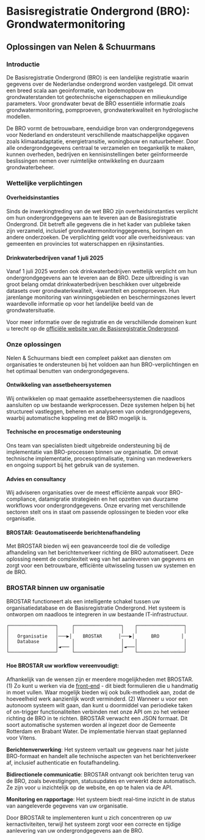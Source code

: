 # Basisregistratie Ondergrond (BRO): Grondwatermonitoring
## Oplossingen van Nelen & Schuurmans

### Introductie

De Basisregistratie Ondergrond (BRO) is een landelijke registratie waarin gegevens over de Nederlandse ondergrond worden vastgelegd. Dit omvat een breed scala aan geoinformatie, van bodemopbouw en grondwaterstanden tot geotechnische eigenschappen en milieukundige parameters. Voor grondwater bevat de BRO essentiële informatie zoals grondwatermonitoring, pompproeven, grondwaterkwaliteit en hydrologische modellen.

De BRO vormt de betrouwbare, eenduidige bron van ondergrondgegevens voor Nederland en ondersteunt verschillende maatschappelijke opgaven zoals klimaatadaptatie, energietransitie, woningbouw en natuurbeheer. Door alle ondergrondgegevens centraal te verzamelen en toegankelijk te maken, kunnen overheden, bedrijven en kennisinstellingen beter geïnformeerde beslissingen nemen over ruimtelijke ontwikkeling en duurzaam grondwaterbeheer.

### Wettelijke verplichtingen

#### Overheidsinstanties
Sinds de inwerkingtreding van de wet BRO zijn overheidsinstanties verplicht om hun ondergrondgegevens aan te leveren aan de Basisregistratie Ondergrond. Dit betreft alle gegevens die in het kader van publieke taken zijn verzameld, inclusief grondwatermonitoringgegevens, boringen en andere onderzoeken. De verplichting geldt voor alle overheidsniveaus: van gemeenten en provincies tot waterschappen en rijksinstanties.

#### Drinkwaterbedrijven vanaf 1 juli 2025
Vanaf 1 juli 2025 worden ook drinkwaterbedrijven wettelijk verplicht om hun ondergrondgegevens aan te leveren aan de BRO. Deze uitbreiding is van groot belang omdat drinkwaterbedrijven beschikken over uitgebreide datasets over grondwaterkwaliteit, -kwantiteit en pompproeven. Hun jarenlange monitoring van winningsgebieden en beschermingszones levert waardevolle informatie op voor het landelijke beeld van de grondwatersituatie.

Voor meer informatie over de registratie en de verschillende domeinen kunt u terecht op de [officiële website van de Basisregistratie Ondergrond](https://www.broloket.nl/).

### Onze oplossingen

Nelen & Schuurmans biedt een compleet pakket aan diensten om organisaties te ondersteunen bij het voldoen aan hun BRO-verplichtingen en het optimaal benutten van ondergrondgegevens.

#### Ontwikkeling van assetbeheersystemen
Wij ontwikkelen op maat gemaakte assetbeheersystemen die naadloos aansluiten op uw bestaande werkprocessen. Deze systemen helpen bij het structureel vastleggen, beheren en analyseren van ondergrondgegevens, waarbij automatische koppeling met de BRO mogelijk is.

#### Technische en procesmatige ondersteuning
Ons team van specialisten biedt uitgebreide ondersteuning bij de implementatie van BRO-processen binnen uw organisatie. Dit omvat technische implementatie, procesoptimalisatie, training van medewerkers en ongoing support bij het gebruik van de systemen.

#### Advies en consultancy
Wij adviseren organisaties over de meest efficiënte aanpak voor BRO-compliance, datamigratie strategieën en het opzetten van duurzame workflows voor ondergrondgegevens. Onze ervaring met verschillende sectoren stelt ons in staat om passende oplossingen te bieden voor elke organisatie.

#### BROSTAR: Geautomatiseerde berichtenafhandeling
Met BROSTAR bieden wij een geavanceerde tool die de volledige afhandeling van het berichtenverkeer richting de BRO automatiseert. Deze oplossing neemt de complexiteit weg van het aanleveren van gegevens en zorgt voor een betrouwbare, efficiënte uitwisseling tussen uw systemen en de BRO.

### BROSTAR binnen uw organisatie

BROSTAR functioneert als een intelligente schakel tussen uw organisatiedatabase en de Basisregistratie Ondergrond. Het systeem is ontworpen om naadloos te integreren in uw bestaande IT-infrastructuur.

```
┌─────────────────┐     ┌─────────────────┐    ┌─────────────────┐
│                 │     │                 │    │                 │
│   Organisatie   │───▶│    BROSTAR      │───▶│      BRO        │
│   Database      │     │                 │    │                 │
│                 │◄─── │                 │◄───│                 │
└─────────────────┘     └─────────────────┘    └─────────────────┘
```

#### Hoe BROSTAR uw workflow vereenvoudigt:

Afhankelijk van de wensen zijn er meerdere mogelijkheden met BROSTAR. (1) Zo kunt u werken via de [front-end](frontend.md) - dit biedt formulieren die u handmatig in moet vullen. Waar mogelijk bieden wij ook bulk-methodiek aan, zodat de hoeveelheid werk aanzienlijk wordt verminderd. (2) Wanneer u voor een autonoom systeem wilt gaan, dan kunt u doormiddel van periodieke taken of on-trigger functionaliteiten verbinden met onze API om zo het verkeer richting de BRO in te richten. BROSTAR verwacht een JSON formaat. Dit soort automatische systemen worden al ingezet door de Gemeente Rotterdam en Brabant Water. De implementatie hiervan staat geplanned voor Vitens.

**Berichtenverwerking**: Het systeem vertaalt uw gegevens naar het juiste BRO-formaat en handelt alle technische aspecten van het berichtenverkeer af, inclusief authenticatie en foutafhandeling.

**Bidirectionele communicatie**: BROSTAR ontvangt ook berichten terug van de BRO, zoals bevestigingen, statusupdates en verwerkt deze automatisch. Ze zijn voor u inzichtelijk op de website, en op te halen via de API.

**Monitoring en rapportage**: Het systeem biedt real-time inzicht in de status van aangeleverde gegevens van uw organisatie.

Door BROSTAR te implementeren kunt u zich concentreren op uw kernactiviteiten, terwijl het systeem zorgt voor een correcte en tijdige aanlevering van uw ondergrondgegevens aan de BRO.
